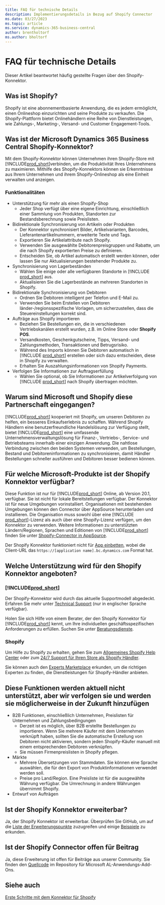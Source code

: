 ```yaml
---
title: FAQ für technische Details
description: Implementierungsdetails in Bezug auf Shopify Connector
ms.date: 03/27/2023
ms.topic: article
ms.service: dynamics-365-business-central
author: brentholtorf
ms.author: bholtorf
---
```


# <a name="faq-for-technical-details"></a>FAQ für technische Details

Dieser Artikel beantwortet häufig gestellte Fragen über den Shopify-Konnektor.

## <a name="what-is-shopify"></a>Was ist Shopify?

Shopify ist eine abonnementbasierte Anwendung, die es jedem ermöglicht, einen Onlineshop einzurichten und seine Produkte zu verkaufen. Die Shopify-Plattform bietet Onlinehändlern eine Reihe von Dienstleistungen, wie Zahlungs-, Marketing-, Versand- und Customer Engagement-Tools.

## <a name="what-is-the-microsoft-dynamics-365-business-central-shopify-connector"></a>Was ist der Microsoft Dynamics 365 Business Central Shopify-Konnektor?

Mit dem Shopify-Konnektor können Unternehmen ihren Shopify-Store mit [!INCLUDE[prod_short](../includes/prod_short.md)]verbinden, um die Produktivität Ihres Unternehmens zu maximieren. Mithilfe des Shopify-Konnektors können sie Erkenntnisse aus Ihrem Unternehmen und ihrem Shopify-Onlineshop als eine Einheit verwalten und anzeigen.

### <a name="capabilities"></a>Funktionalitäten

- Unterstützung für mehr als einen Shopify-Shop
  - Jeder Shop verfügt über eine eigene Einrichtung, einschließlich einer Sammlung von Produkten, Standorten zur Bestandsberechnung sowie Preislisten.  
- Bidirektionale Synchronisierung von Artikeln oder Produkten
  - Der Konnektor synchronisiert Bilder, Artikelvarianten, Barcodes, Lieferantenartikelnummern, erweiterte Texte und Tags.  
  - Exportieren Sie Artikelattribute nach Shopify.  
  - Verwenden Sie ausgewählte Debitorenpreisgruppen und Rabatte, um die nach Shopify exportierten Preise zu definieren.  
  - Entscheiden Sie, ob Artikel automatisch erstellt werden können, oder lassen Sie nur Aktualisierungen bestehender Produkte zu.  
- Synchronisierung von Lagerbeständen
  - Wählen Sie einige oder alle verfügbaren Standorte in [!INCLUDE [prod_short](../includes/prod_short.md)] aus.  
  - Aktualisieren Sie die Lagerbestände an mehreren Standorten in Shopify.  
- Bidirektionale Synchronisierung von Debitoren
  - Ordnen Sie Debitoren intelligent per Telefon und E-Mail zu.  
  - Verwenden Sie beim Erstellen von Debitoren länder-/regionsspezifische Vorlagen, um sicherzustellen, dass die Steuereinstellungen korrekt sind.  
- Aufträge aus Shopify importieren
  - Beziehen Sie Bestellungen ein, die in verschiedenen Vertriebskanälen erstellt wurden, z.B. im Online Store oder **Shopify POS**.
  - Versandkosten, Geschenkgutscheine, Tipps, Versand- und Zahlungsmethoden, Transaktionen und Betrugsrisiko.  
  - Während des Imports können Sie Debitoren automatisch in [!INCLUDE [prod_short](../includes/prod_short.md)] erstellen oder sich dazu entscheiden, diese in Shopify zu verwalten.  
  - Erhalten Sie Auszahlungsinformationen von Shopify Payments.
- Verfolgen Sie Informationen zur Auftragserfüllung
  - Wählen Sie optional, ob Sie Informationen zur Artikelverfolgung von [!INCLUDE [prod_short](../includes/prod_short.md)] nach Shopify übertragen möchten.  

## <a name="why-did-microsoft-and-shopify-form-this-partnership"></a>Warum sind Microsoft und Shopify diese Partnerschaft eingegangen?

[!INCLUDE[prod_short](../includes/prod_long.md)] kooperiert mit Shopify, um unseren Debitoren zu helfen, ein besseres Einkaufserlebnis zu schaffen. Während Shopify Händlern eine benutzerfreundliche Handelslösung zur Verfügung stellt, bietet [!INCLUDE[prod_short](../includes/prod_short.md)] eine umfassende Unternehmensverwaltungslösung für Finanz-, Vertriebs-, Service- und Betriebsteams innerhalb einer einzigen Anwendung. Die nahtlose Verbindung zwischen den beiden Systemen verwenden, um Bestellungen, Bestand und Debitoreninformationen zu synchronisieren, damit Händler Bestellungen schneller ausführen und Debitoren besser bedienen können.

## <a name="which-microsoft-products-are-the-shopify-connector-available-for"></a>Für welche Microsoft-Produkte ist der Shopify Konnektor verfügbar?

Diese Funktion ist nur für [!INCLUDE[prod_short](../includes/prod_short.md)] Online, ab Version 20.1, verfügbar. Sie ist nicht für lokale Bereitstellungen verfügbar. Der Konnektor ist für neue Umgebungen vorinstalliert. Organisationen mit bestehenden Umgebungen können den Connector über AppSource herunterladen und installieren. Die Organisation muss sowohl über eine [!INCLUDE [prod_short](../includes/prod_short.md)]-Lizenz als auch über eine Shopify-Lizenz verfügen, um den Konnektor zu verwenden. Weitere Informationen zu unterstützten Ländern/Regionen, Sprachen und Editionen von [!INCLUDE[prod_short](../includes/prod_short.md)] finden Sie unter [Shopify-Connector in AppSource](https://go.microsoft.com/fwlink/?linkid=2196238).

Der Shopify Konnektor funktioniert nicht für [App einbetten](/dynamics365/business-central/dev-itpro/deployment/embed-app-overview), wobei die Client-URL das `https://[application name].bc.dynamics.com` Format hat.

## <a name="what-support-is-offered-for-the-shopify-connector"></a>Welche Unterstützung wird für den Shopify Konnektor angeboten?

### [!INCLUDE[prod_short](../includes/prod_short.md)]

Der Shopify-Konnektor wird durch das aktuelle Supportmodell abgedeckt. Erfahren Sie mehr unter [Technical Support](/dynamics365/business-central/dev-itpro/administration//manage-technical-support) (nur in englischer Sprache verfügbar).

Holen Sie sich Hilfe von einem Berater, der den Shopify Konnektor für [!INCLUDE[prod_short](../includes/prod_short.md)] kennt, um Ihre individuellen geschäftsspezifischen Anforderungen zu erfüllen. Suchen Sie unter [Beratungsdienste](https://aka.ms/BCShopifyConsultant).

### <a name="shopify"></a>Shopify

Um Hilfe zu Shopify zu erhalten, gehen Sie zum [Allgemeines Shopify Help Center](https://help.shopify.com/) oder zum [24/7 Support für Ihren Store als Shopify Händler](https://help.shopify.com/questions#/).

Sie können auch den [Experts Marketplace](https://experts.shopify.com/) erkunden, um die richtigen Experten zu finden, die Dienstleistungen für Shopify-Händler anbieten.

## <a name="currently-unsupported-features-however-were-tracking-them-and-may-consider-adding-them"></a>Diese Funktionen werden aktuell nicht unterstützt, aber wir verfolgen sie und werden sie möglicherweise in der Zukunft hinzufügen

- B2B Funktionen, einschließlich Unternehmen, Preislisten für Unternehmen und Zahlungsbedingungen
  - Derzeit ist es möglich, über B2B erstellte Bestellungen zu importieren. Wenn Sie mehrere Käufer mit dem Unternehmen verknüpft haben, sollten Sie die automatische Erstellung von Debitoren nicht aktivieren, sondern jeden Shopify-Käufer manuell mit einem entsprechenden Debitoren verknüpfen.
  - Sie müssen Firmenpreislisten in Shopify pflegen.
- Märkte
  - Mehrere Übersetzungen von Stammdaten. Sie können eine Sprache auswählen, die für den Export von Produktinformationen verwendet werden soll.
  - Preise pro Land/Region. Eine Preisliste ist für die ausgewählte Währung verfügbar. Die Umrechnung in andere Währungen übernimmt Shopify.
- Entwurf von Aufträgen

## <a name="is-the-shopify-connector-extensible"></a>Ist der Shopify Konnektor erweiterbar?

Ja, der Shopify Konnektor ist erweiterbar. Überprüfen Sie GitHub, um auf die [Liste der Erweiterungspunkte](https://github.com/microsoft/ALAppExtensions/tree/main/Apps/W1/Shopify) zuzugreifen und einige [Beispiele](https://github.com/microsoft/ALAppExtensions/blob/main/Apps/W1/Shopify/extensibility_examples.md) zu erkunden.

## <a name="is-the-shopify-connector-open-for-contribution"></a>Ist der Shopify Connector offen für Beitrag

Ja, diese Erweiterung ist offen für Beiträge aus unserer Community. Sie finden den [Quellcode](https://github.com/microsoft/ALAppExtensions/tree/main/Apps/W1/Shopify) im Repository für Microsoft AL-Anwendungs-Add-Ons.

## <a name="see-also"></a>Siehe auch

[Erste Schritte mit dem Konnektor für Shopify](get-started.md)  
